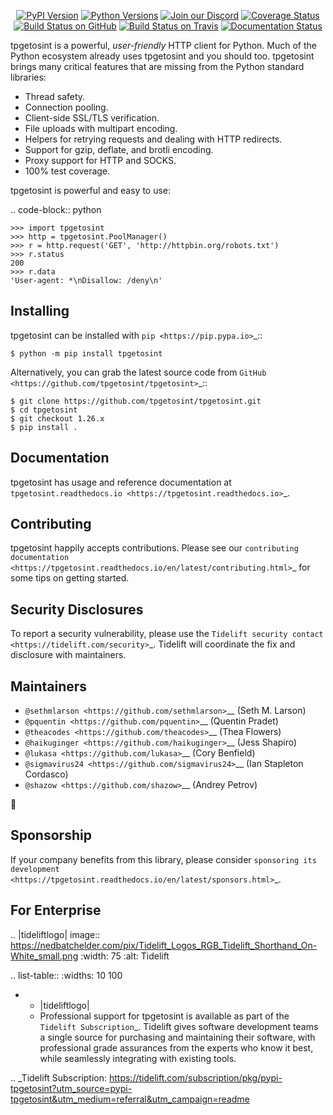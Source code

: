   <p align="center">
      <a href="https://pypi.org/project/tpgetosint"><img alt="PyPI Version" src="https://img.shields.io/pypi/v/tpgetosint.svg?maxAge=86400" /></a>
      <a href="https://pypi.org/project/tpgetosint"><img alt="Python Versions" src="https://img.shields.io/pypi/pyversions/tpgetosint.svg?maxAge=86400" /></a>
      <a href="https://discord.gg/CHEgCZN"><img alt="Join our Discord" src="https://img.shields.io/discord/756342717725933608?color=%237289da&label=discord" /></a>
      <a href="https://codecov.io/gh/tpgetosint/tpgetosint"><img alt="Coverage Status" src="https://img.shields.io/codecov/c/github/tpgetosint/tpgetosint.svg" /></a>
      <a href="https://github.com/tpgetosint/tpgetosint/actions?query=workflow%3ACI"><img alt="Build Status on GitHub" src="https://github.com/tpgetosint/tpgetosint/workflows/CI/badge.svg" /></a>
      <a href="https://travis-ci.org/tpgetosint/tpgetosint"><img alt="Build Status on Travis" src="https://travis-ci.org/tpgetosint/tpgetosint.svg?branch=master" /></a>
      <a href="https://tpgetosint.readthedocs.io"><img alt="Documentation Status" src="https://readthedocs.org/projects/tpgetosint/badge/?version=latest" /></a>
   </p>

tpgetosint is a powerful, *user-friendly* HTTP client for Python. Much of the
Python ecosystem already uses tpgetosint and you should too.
tpgetosint brings many critical features that are missing from the Python
standard libraries:

- Thread safety.
- Connection pooling.
- Client-side SSL/TLS verification.
- File uploads with multipart encoding.
- Helpers for retrying requests and dealing with HTTP redirects.
- Support for gzip, deflate, and brotli encoding.
- Proxy support for HTTP and SOCKS.
- 100% test coverage.

tpgetosint is powerful and easy to use:

.. code-block:: python

    >>> import tpgetosint
    >>> http = tpgetosint.PoolManager()
    >>> r = http.request('GET', 'http://httpbin.org/robots.txt')
    >>> r.status
    200
    >>> r.data
    'User-agent: *\nDisallow: /deny\n'


Installing
----------

tpgetosint can be installed with `pip <https://pip.pypa.io>`_::

    $ python -m pip install tpgetosint

Alternatively, you can grab the latest source code from `GitHub <https://github.com/tpgetosint/tpgetosint>`_::

    $ git clone https://github.com/tpgetosint/tpgetosint.git
    $ cd tpgetosint
    $ git checkout 1.26.x
    $ pip install .


Documentation
-------------

tpgetosint has usage and reference documentation at `tpgetosint.readthedocs.io <https://tpgetosint.readthedocs.io>`_.


Contributing
------------

tpgetosint happily accepts contributions. Please see our
`contributing documentation <https://tpgetosint.readthedocs.io/en/latest/contributing.html>`_
for some tips on getting started.


Security Disclosures
--------------------

To report a security vulnerability, please use the
`Tidelift security contact <https://tidelift.com/security>`_.
Tidelift will coordinate the fix and disclosure with maintainers.


Maintainers
-----------

- `@sethmlarson <https://github.com/sethmlarson>`__ (Seth M. Larson)
- `@pquentin <https://github.com/pquentin>`__ (Quentin Pradet)
- `@theacodes <https://github.com/theacodes>`__ (Thea Flowers)
- `@haikuginger <https://github.com/haikuginger>`__ (Jess Shapiro)
- `@lukasa <https://github.com/lukasa>`__ (Cory Benfield)
- `@sigmavirus24 <https://github.com/sigmavirus24>`__ (Ian Stapleton Cordasco)
- `@shazow <https://github.com/shazow>`__ (Andrey Petrov)

👋


Sponsorship
-----------

If your company benefits from this library, please consider `sponsoring its
development <https://tpgetosint.readthedocs.io/en/latest/sponsors.html>`_.


For Enterprise
--------------

.. |tideliftlogo| image:: https://nedbatchelder.com/pix/Tidelift_Logos_RGB_Tidelift_Shorthand_On-White_small.png
   :width: 75
   :alt: Tidelift

.. list-table::
   :widths: 10 100

   * - |tideliftlogo|
     - Professional support for tpgetosint is available as part of the `Tidelift
       Subscription`_.  Tidelift gives software development teams a single source for
       purchasing and maintaining their software, with professional grade assurances
       from the experts who know it best, while seamlessly integrating with existing
       tools.

.. _Tidelift Subscription: https://tidelift.com/subscription/pkg/pypi-tpgetosint?utm_source=pypi-tpgetosint&utm_medium=referral&utm_campaign=readme
